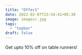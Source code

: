 ```yaml
---
title: "Offer1"
date: 2022-02-07T23:54:41+05:30
image: images/.jpg
tags:
  - "topbar"
draft: false
---
```


Get upto 10% off on table runners!
